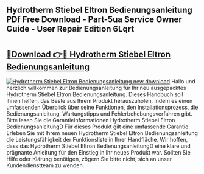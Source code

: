 ## Hydrotherm Stiebel Eltron Bedienungsanleitung PDf Free Download - Part-5ua Service Owner Guide - User Repair Edition 6Lqrt

# <h2><a href="http://df4bfw.blite.top/?on=Hydrotherm+Stiebel+Eltron+Bedienungsanleitung">🔗Download 👉🔴 Hydrotherm Stiebel Eltron Bedienungsanleitung</a></h2>

[![Hydrotherm Stiebel Eltron Bedienungsanleitung new download](https://i.imgur.com/lujVjoI.png)](http://df4bfw.blite.top/?on=Hydrotherm+Stiebel+Eltron+Bedienungsanleitung)
Hallo und herzlich willkommen zur Bedienungsanleitung für Ihr neu ausgepacktes Hydrotherm Stiebel Eltron Bedienungsanleitung. Dieses Handbuch soll Ihnen helfen, das Beste aus Ihrem Produkt herauszuholen, indem es einen umfassenden Überblick über seine Funktionen, den Installationsprozess, die Bedienungsanleitung, Wartungstipps und Fehlerbehebungsverfahren gibt. Bitte lesen Sie die Garantieinformationen Hydrotherm Stiebel Eltron BedienungsanleitungD Für dieses Produkt gilt eine umfassende Garantie. Erleben Sie mit Ihrem neuen Hydrotherm Stiebel Eltron Bedienungsanleitung die Leistungsfähigkeit der Funktionsliste in Ihrer Handfläche. Wir hoffen, dass das Hydrotherm Stiebel Eltron BedienungsanleitungD eine klare und prägnante Anleitung für den Einstieg in Ihr neues Produkt war. Sollten Sie Hilfe oder Klärung benötigen, zögern Sie bitte nicht, sich an unser Kundendienstteam zu wenden.
